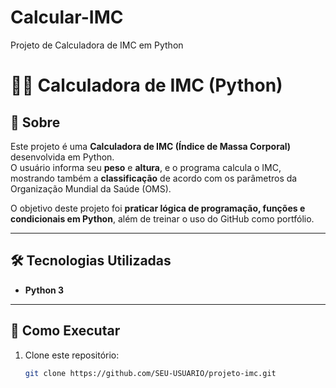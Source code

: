 # Calcular-IMC
Projeto de Calculadora de IMC em Python

# 🏋️‍♂️ Calculadora de IMC (Python)

## 📖 Sobre
Este projeto é uma **Calculadora de IMC (Índice de Massa Corporal)** desenvolvida em Python.  
O usuário informa seu **peso** e **altura**, e o programa calcula o IMC, mostrando também a **classificação** de acordo com os parâmetros da Organização Mundial da Saúde (OMS).  

O objetivo deste projeto foi **praticar lógica de programação, funções e condicionais em Python**, além de treinar o uso do GitHub como portfólio.

---

## 🛠 Tecnologias Utilizadas
- **Python 3**

---

## 🚀 Como Executar
1. Clone este repositório:
   ```bash
   git clone https://github.com/SEU-USUARIO/projeto-imc.git
